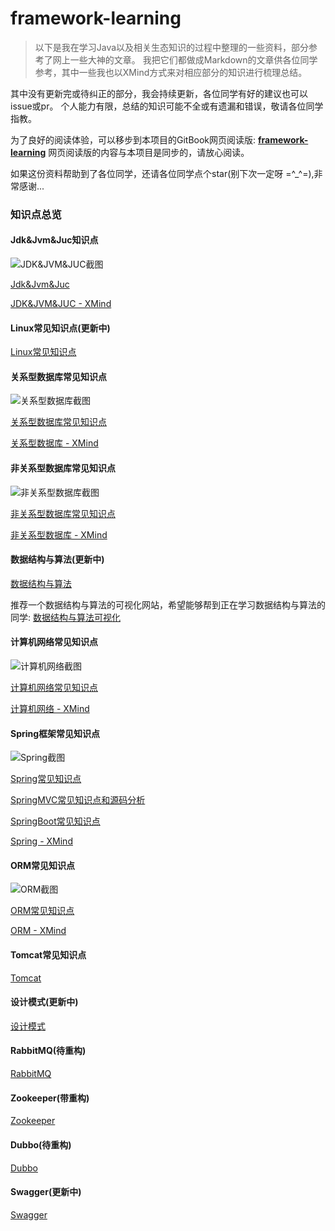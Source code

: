# framework-learning


>以下是我在学习Java以及相关生态知识的过程中整理的一些资料，部分参考了网上一些大神的文章。
>我把它们都做成Markdown的文章供各位同学参考，其中一些我也以XMind方式来对相应部分的知识进行梳理总结。

其中没有更新完或待纠正的部分，我会持续更新，各位同学有好的建议也可以issue或pr。
个人能力有限，总结的知识可能不全或有遗漏和错误，敬请各位同学指教。

为了良好的阅读体验，可以移步到本项目的GitBook网页阅读版:
**[framework-learning](https://qsjzwithguang19forever.gitee.io/framework-learning)** 
网页阅读版的内容与本项目是同步的，请放心阅读。

如果这份资料帮助到了各位同学，还请各位同学点个star(别下次一定呀 =^_^=),非常感谢...

### 知识点总览

#### Jdk&Jvm&Juc知识点

![JDK&JVM&JUC截图](img/截图/JDK&JVM&JUC截图.png)

[Jdk&Jvm&Juc](https://github.com/guang19/framework-learning/blob/dev/jdk_jvm_juc-learning/Jdk&Jvm&Juc.md)

[JDK&JVM&JUC - XMind](xmind_file/JDK&JVM&JUC.xmind)


#### Linux常见知识点(更新中)

[Linux常见知识点](https://github.com/guang19/framework-learning/blob/dev/linux-learning/Linux.md)


#### 关系型数据库常见知识点

![关系型数据库截图](img/截图/关系型数据库截图.png)

[关系型数据库常见知识点](https://github.com/guang19/framework-learning/blob/dev/rdbms-learning/RDBMS.md)

[关系型数据库 - XMind](xmind_file/关系型数据库.xmind)


#### 非关系型数据库常见知识点

![非关系型数据库截图](img/截图/非关系型数据库截图.png)

[非关系型数据库常见知识点](https://github.com/guang19/framework-learning/blob/dev/nosql-learning/NoSQL.md)

[非关系型数据库 - XMind](xmind_file/非关系型数据库.xmind)


#### 数据结构与算法(更新中)

[数据结构与算法](https://github.com/guang19/framework-learning/blob/dev/datastructure_algorithm/DataStructure&Algorithm.md)

推荐一个数据结构与算法的可视化网站，希望能够帮到正在学习数据结构与算法的同学: [数据结构与算法可视化](https://www.cs.usfca.edu/~galles/visualization/Algorithms.html)


#### 计算机网络常见知识点

![计算机网络截图](img/截图/计算机网络截图.png)

[计算机网络常见知识点](https://github.com/guang19/framework-learning/blob/dev/computer-network/Computer-Network.md)

[计算机网络 - XMind](xmind_file/计算机网络.xmind)


#### Spring框架常见知识点

![Spring截图](img/截图/Spring截图.png)

[Spring常见知识点](https://github.com/guang19/framework-learning/blob/dev/spring-learning/SpringFramework.md)

[SpringMVC常见知识点和源码分析](https://github.com/guang19/framework-learning/blob/dev/springmvc-learning/SpringMVC.md)

[SpringBoot常见知识点](https://github.com/guang19/framework-learning/blob/dev/springmvc-learning/SpringBoot.md)

[Spring - XMind](xmind_file/Spring.xmind)


#### ORM常见知识点

![ORM截图](img/截图/ORM截图.png)

[ORM常见知识点](https://github.com/guang19/framework-learning/blob/dev/orm-learning/ORM.md)

[ORM - XMind](xmind_file/ORM.xmind)


#### Tomcat常见知识点

[Tomcat](https://github.com/guang19/framework-learning/blob/dev/tomcat-9.0.30-source/Tomcat.md)


#### 设计模式(更新中)

[设计模式](https://github.com/guang19/framework-learning/blob/dev/design-pattern/DesignPattern.md)


#### RabbitMQ(待重构)

[RabbitMQ](https://github.com/guang19/framework-learning/blob/dev/rabbitmq-learning/RabbitMQ.md)


#### Zookeeper(带重构)

[Zookeeper](https://github.com/guang19/framework-learning/blob/dev/zookeeper-learning/Zookeeper.md)


#### Dubbo(待重构)

[Dubbo](https://github.com/guang19/framework-learning/blob/dev/dubbo-learning/Dubbo.md)


#### Swagger(更新中)

[Swagger](https://github.com/guang19/framework-learning/blob/dev/swagger-learning/Swagger.md)
